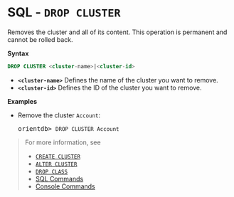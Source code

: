 
# SQL - `DROP CLUSTER`

Removes the cluster and all of its content.  This operation is permanent and cannot be rolled back.

**Syntax**

```sql
DROP CLUSTER <cluster-name>|<cluster-id>
```

- **`<cluster-name>`** Defines the name of the cluster you want to remove.
- **`<cluster-id>`** Defines the ID of the cluster you want to remove.

**Examples**

- Remove the cluster `Account`:

  <pre>
  orientdb> <code class="lang-sql userinput">DROP CLUSTER Account</code>
  </pre>

>For more information, see
>- [`CREATE CLUSTER`](SQL-Create-Cluster.md)
>- [`ALTER CLUSTER`](SQL-Alter-Cluster.md)
>- [`DROP CLASS`](SQL-Drop-Class.md)
>- [SQL Commands](SQL-Commands.md)
>- [Console Commands](../console/Console-Commands.md)
